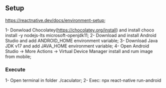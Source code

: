 ## Setup
https://reactnative.dev/docs/environment-setup;

1- Donwload Chocolatey(https://chocolatey.org/install) and install choco install -y nodejs-lts microsoft-openjdk11;
2- Download and install Android Studio and add ANDROID_HOME environment variable;
3- Download Java JDK v17 and add JAVA_HOME environment variable;
4- Open Android Studio -> More Actions -> Virtual Device Manager install and rum image from mobile; 

### Execute

1- Open terminal in folder ./caculator;
2- Exec: npx react-native run-android
